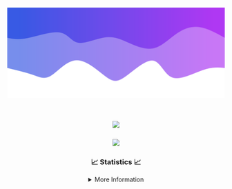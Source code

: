 ![Header](./IMG_4001.png)
<div align="center">

<h1 align="center">
  <a href="https://git.io/typing-svg">
    <img src="https://readme-typing-svg.herokuapp.com/?lines=Welcome+to+my+profile!+👋;JavaScript+developer.;&center=true&size=25">
  </a>
</h1>

<p align="center">
  <img src="https://lanyard.cnrad.dev/api/624702585596805130" />
</p>

### 📈 Statistics 📈
<details>
    <summary>More Information</summary>
    <br/>

<!--START_SECTION:waka-->
![Code Time](http://img.shields.io/badge/Code%20Time-57%20hrs%2029%20mins-blue)

![Profile Views](http://img.shields.io/badge/Profile%20Views-8-blue)

**🐱 My GitHub Data** 

> 📦 1.8 kB Used in GitHub's Storage 
 > 
> 🏆 2 Contributions in the Year 2024
 > 
> 🚫 Not Opted to Hire
 > 
> 📜 5 Public Repositories 
 > 
> 🔑 1 Private Repositories 
 > 
**I'm an Early 🐤** 

```text
🌞 Morning                105 commits         ████░░░░░░░░░░░░░░░░░░░░░   15.86 % 
🌆 Daytime                274 commits         ██████████░░░░░░░░░░░░░░░   41.39 % 
🌃 Evening                247 commits         █████████░░░░░░░░░░░░░░░░   37.31 % 
🌙 Night                  36 commits          █░░░░░░░░░░░░░░░░░░░░░░░░   05.44 % 
```
📅 **I'm Most Productive on Thursday** 

```text
Monday                   80 commits          ███░░░░░░░░░░░░░░░░░░░░░░   12.08 % 
Tuesday                  85 commits          ███░░░░░░░░░░░░░░░░░░░░░░   12.84 % 
Wednesday                119 commits         ████░░░░░░░░░░░░░░░░░░░░░   17.98 % 
Thursday                 128 commits         █████░░░░░░░░░░░░░░░░░░░░   19.34 % 
Friday                   87 commits          ███░░░░░░░░░░░░░░░░░░░░░░   13.14 % 
Saturday                 66 commits          ██░░░░░░░░░░░░░░░░░░░░░░░   09.97 % 
Sunday                   97 commits          ████░░░░░░░░░░░░░░░░░░░░░   14.65 % 
```


📊 **This Week I Spent My Time On** 

```text
🕑︎ Time Zone: America/New_York

💬 Programming Languages: 
Java                     1 hr 19 mins        ███████████████████████░░   93.14 % 
XML                      3 mins              █░░░░░░░░░░░░░░░░░░░░░░░░   03.70 % 
YAML                     2 mins              █░░░░░░░░░░░░░░░░░░░░░░░░   03.16 % 

🔥 Editors: 
IntelliJ                 1 hr 25 mins        █████████████████████████   100.00 % 

🐱‍💻 Projects: 
Calcium                  46 mins             █████████████░░░░░░░░░░░░   53.70 % 
Ascend LLC               19 mins             ██████░░░░░░░░░░░░░░░░░░░   23.00 % 
Argon                    14 mins             ████░░░░░░░░░░░░░░░░░░░░░   16.91 % 
Unknown Project          2 mins              █░░░░░░░░░░░░░░░░░░░░░░░░   02.84 % 
Carbon                   1 min               ░░░░░░░░░░░░░░░░░░░░░░░░░   01.82 % 

💻 Operating System: 
Windows                  1 hr 25 mins        █████████████████████████   100.00 % 
```

**I Mostly Code in Java** 

```text
Java                     29 repos            ███████████████████████░░   90.62 % 
JavaScript               2 repos             ██░░░░░░░░░░░░░░░░░░░░░░░   06.25 % 
C++                      1 repo              █░░░░░░░░░░░░░░░░░░░░░░░░   03.12 % 
```



**Timeline**

![Lines of Code chart](https://raw.githubusercontent.com/DevDipin/DevDipin/main/assets/bar_graph.png)


 Last Updated on 20/01/2024 16:11:42 UTC
<!--END_SECTION:waka-->

![Footer](./IMG_4002.png)